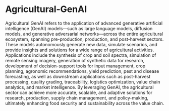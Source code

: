 # Agricultural-GenAI

Agricultural GenAI refers to the application of advanced generative artificial intelligence (GenAI) models—such as large language models, diffusion models, and generative adversarial networks—across the entire agricultural ecosystem, spanning pre-production, production, and post-harvest sectors. These models autonomously generate new data, simulate scenarios, and provide insights and solutions for a wide range of agricultural activities. Applications include the synthesis of crop and soil spectra, simulation of remote sensing imagery, generation of synthetic data for research, development of decision-support tools for input management, crop planning, agronomic recommendations, yield prediction, pest and disease forecasting, as well as downstream applications such as post-harvest processing, quality grading, traceability, logistics optimization, value chain analytics, and market intelligence. By leveraging GenAI, the agricultural sector can achieve more accurate, scalable, and adaptive solutions for research, production, supply chain management, and policy-making, ultimately enhancing food security and sustainability across the value chain.
